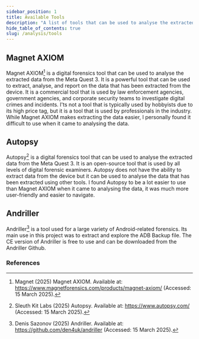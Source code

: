 ```yaml
---
sidebar_position: 1
title: Available Tools
description: "A list of tools that can be used to analyse the extracted data."
hide_table_of_contents: true
slug: /analysis/tools
---
```


## Magnet AXIOM

Magnet AXIOM[^axiom] is a digital forensics tool that can be used to analyse the extracted data from the Meta Quest 3. It is a powerful tool that can be used to extract, analyse, and report on the data that has been extracted from the device. It is a commercial tool that is used by law enforcement agencies, government agencies, and corporate security teams to investigate digital crimes and incidents. I'ts not a tool that is typically used by hobbyists due to its high price tag, but it is a tool that is used by professionals in the industry. While Magnet AXIOM makes extracting the data easier, I personally found it difficult to use when it came to analysing the data.

## Autopsy

Autopsy[^autopsy] is a digital forensics tool that can be used to analyse the extracted data from the Meta Quest 3. It is an open-source tool that is used by all levels of digital forensic examiners. Autopsy does not have the ability to extract data from the device but it can be used to analyse the data that has been extracted using other tools. I found Autopsy to be a lot easier to use than Magnet AXIOM when it came to analysing the data, it was much more user-friendly and easier to navigate.

## Andriller

Andriller[^andriller] is a tool used for a large variety of Android-related forensics. Its main use in this project was to extract and explore the ADB Backup file. The CE version of Andriller is free to use and can be downloaded from the Andriller Github.

### References
[^axiom]: Magnet (2025) Magnet AXIOM. Available at: https://www.magnetforensics.com/products/magnet-axiom/ (Accessed: 15 March 2025).
[^autopsy]: Sleuth Kit Labs (2025) Autopsy. Available at: https://www.autopsy.com/ (Accessed: 15 March 2025).
[^andriller]: Denis Sazonov (2025) Andriller. Available at: https://github.com/den4uk/andriller (Accessed: 15 March 2025).